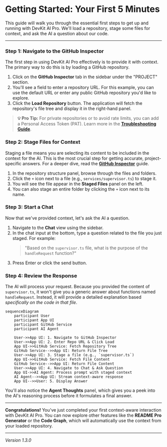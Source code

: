 
# Getting Started: Your First 5 Minutes

This guide will walk you through the essential first steps to get up and running with DevKit AI Pro. We'll load a repository, stage some files for context, and ask the AI a question about our code.

---

### Step 1: Navigate to the GitHub Inspector

The first step in using DevKit AI Pro effectively is to provide it with context. The primary way to do this is by loading a GitHub repository.

1.  Click on the **GitHub Inspector** tab in the sidebar under the "PROJECT" section.
2.  You'll see a field to enter a repository URL. For this example, you can use the default URL or enter any public GitHub repository you'd like to explore.
3.  Click the **Load Repository** button. The application will fetch the repository's file tree and display it in the right-hand panel.

> **💡 Pro Tip:** For private repositories or to avoid rate limits, you can add a Personal Access Token (PAT). Learn more in the [**Troubleshooting Guide**](./11-troubleshooting.md).

### Step 2: Stage Files for Context

Staging a file means you are selecting its content to be included in the context for the AI. This is the most crucial step for getting accurate, project-specific answers. For a deeper dive, read the [**GitHub Inspector**](./05-github-inspector.md) guide.

1.  In the repository structure panel, browse through the files and folders.
2.  Click the `+` icon next to a file (e.g., `services/supervisor.ts`) to stage it.
3.  You will see the file appear in the **Staged Files** panel on the left.
4.  You can also stage an entire folder by clicking the `+` icon next to its name.

### Step 3: Start a Chat

Now that we've provided context, let's ask the AI a question.

1.  Navigate to the **Chat** view using the sidebar.
2.  In the chat input at the bottom, type a question related to the file you just staged. For example:
    > "Based on the `supervisor.ts` file, what is the purpose of the `handleRequest` function?"
3.  Press Enter or click the send button.

### Step 4: Review the Response

The AI will process your request. Because you provided the content of `supervisor.ts`, it won't give you a generic answer about functions named `handleRequest`. Instead, it will provide a detailed explanation based *specifically on the code in that file*.

```mermaid
sequenceDiagram
    participant User
    participant App UI
    participant GitHub Service
    participant AI Agent

    User->>App UI: 1. Navigate to GitHub Inspector
    User->>App UI: 2. Enter Repo URL & Click Load
    App UI->>GitHub Service: Fetch Repository Tree
    GitHub Service-->>App UI: Return File Tree
    User->>App UI: 3. Stage a file (e.g., `supervisor.ts`)
    App UI->>GitHub Service: Fetch File Content
    GitHub Service-->>App UI: Return File Content
    User->>App UI: 4. Navigate to Chat & Ask Question
    App UI->>AI Agent: Process prompt with staged context
    AI Agent-->>App UI: Stream context-aware response
    App UI-->>User: 5. Display Answer
```

You'll also notice the **Agent Thoughts** panel, which gives you a peek into the AI's reasoning process before it formulates a final answer.

---

**Congratulations!** You've just completed your first context-aware interaction with DevKit AI Pro. You can now explore other features like the **README Pro Generator** or the **Code Graph**, which will automatically use the context from your loaded repository.

---
*Version 1.3.0*
